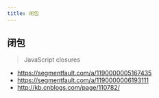 ```yaml
---
title: 闭包
---
```


## 闭包

> JavaScript closures

- https://segmentfault.com/a/1190000005167435
- https://segmentfault.com/a/1190000006193111
- http://kb.cnblogs.com/page/110782/
